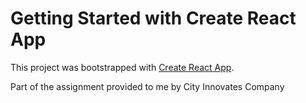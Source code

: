 # Getting Started with Create React App

This project was bootstrapped with [Create React App](https://github.com/facebook/create-react-app).

Part of the assignment provided to me by City Innovates Company
